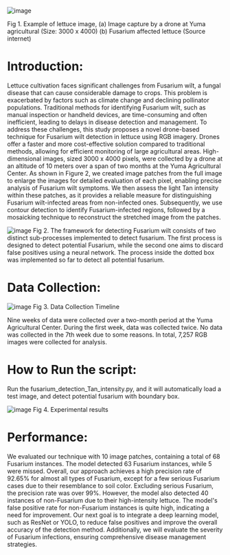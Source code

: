 ![image](https://github.com/Computational-Plant-Science/Drone-Based-Fusarium-Wilt-Detection-in-Lettuce-Using-RGB-Imagery/assets/133724174/80016099-0c55-454c-a377-3927c19bd8d1)

Fig 1. Example of lettuce image, (a) Image capture by a drone at Yuma agricultural (Size: 3000 x 4000) (b) Fusarium affected lettuce (Source internet) 

# Introduction:
Lettuce cultivation faces significant challenges from Fusarium wilt, a fungal disease that can cause considerable damage to crops. This problem is exacerbated by factors such as climate change and declining pollinator populations. Traditional methods for identifying Fusarium wilt, such as manual inspection or handheld devices, are time-consuming and often inefficient, leading to delays in disease detection and management.
To address these challenges, this study proposes a novel drone-based technique for Fusarium wilt detection in lettuce using RGB imagery. Drones offer a faster and more cost-effective solution compared to traditional methods, allowing for efficient monitoring of large agricultural areas. High-dimensional images, sized 3000 x 4000 pixels, were collected by a drone at an altitude of 10 meters over a span of two months at the Yuma Agricultural Center.
As shown in Figure 2, we created image patches from the full image to enlarge the images for detailed evaluation of each pixel, enabling precise analysis of Fusarium wilt symptoms. We then assess the light Tan intensity within these patches, as it provides a reliable measure for distinguishing Fusarium wilt-infected areas from non-infected ones. Subsequently, we use contour detection to identify Fusarium-infected regions, followed by a mosaicking technique to reconstruct the stretched image from the patches.

![image](https://github.com/Computational-Plant-Science/Drone-Based-Fusarium-Wilt-Detection-in-Lettuce-Using-RGB-Imagery/assets/133724174/b47f4582-0b42-4872-b808-99557e7526e2)
Fig 2. The framework for detecting Fusarium wilt consists of two distinct sub-processes implemented to detect fusarium. The first process is designed to detect potential Fusarium, while the second one aims to discard false positives using a neural network. The process inside the dotted box was implemented so far to detect all potential fusarium.

# Data Collection:
![image](https://github.com/Computational-Plant-Science/Drone-Based-Fusarium-Wilt-Detection-in-Lettuce-Using-RGB-Imagery/assets/133724174/6dc7a528-2b7b-4fe0-83f2-51a5aac8284f)
Fig 3. Data Collection Timeline 

Nine weeks of data were collected over a two-month period at the Yuma Agricultural Center. During the first week, data was collected twice. No data was collected in the 7th week due to some reasons. In total, 7,257 RGB images were collected for analysis. 

# How to Run the script:
Run the fusarium_detection_Tan_intensity.py, and it will automatically load a test image, and detect potential fusarium with boundary box. 


![image](https://github.com/Computational-Plant-Science/Drone-Based-Fusarium-Wilt-Detection-in-Lettuce-Using-RGB-Imagery/assets/133724174/23d00252-a596-4d82-b448-197211d4108f)
Fig 4. Experimental results 
# Performance:
We evaluated our technique with 10 image patches, containing a total of 68 Fusarium instances. The model detected 63 Fusarium instances, while 5 were missed. Overall, our approach achieves a high precision rate of 92.65% for almost all types of Fusarium, except for a few serious Fusarium cases due to their resemblance to soil color. Excluding serious Fusarium, the precision rate was over 99%.
However, the model also detected 40 instances of non-Fusarium due to their high-intensity lettuce. The model's false positive rate for non-Fusarium instances is quite high, indicating a need for improvement. Our next goal is to integrate a deep learning model, such as ResNet or YOLO, to reduce false positives and improve the overall accuracy of the detection method. Additionally, we will evaluate the severity of Fusarium infections, ensuring comprehensive disease management strategies.




